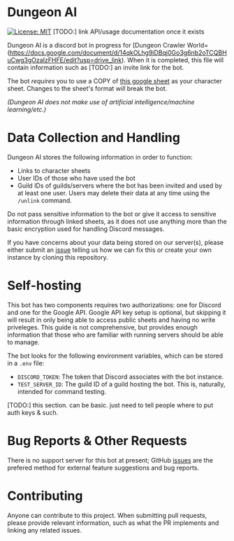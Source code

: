 # Dungeon AI

[![License: MIT](https://img.shields.io/badge/License-MIT-yellow.svg)](LICENSE) 
[TODO:] link API/usage documentation once it exists

Dungeon AI is a discord bot in progress for [Dungeon Crawler World=(https://docs.google.com/document/d/14qkOLhg9iDBqj0Go3g6nb2oTCQBHuCwg3gOzaIzFHFE/edit?usp=drive_link). 
When it is completed, this file will contain information such as [TODO:]  an invite link for the bot.

The bot *requires* you to use a COPY of [this google sheet](https://docs.google.com/spreadsheets/d/13yPf5jfGhHrjWoUe-_2rG-L97UMAkk6MB7n-kecQvig/edit?usp=drivesdk) as your character sheet. Changes to the sheet's format *will* break the bot.

*(Dungeon AI does not make use of artificial intelligence/machine learning/etc.)*

# Data Collection and Handling
Dungeon AI stores the following information in order to function:
- Links to character sheets
- User IDs of those who have used the bot
- Guild IDs of guilds/servers where the bot has been invited and used by at least one user.
Users may delete their data at any time using the `/unlink` command.

Do not pass sensitive information to the bot or give it access to sensitive information through linked sheets, 
as it does not use anything more than the basic encryption used for handling Discord messages. 

If you have concerns about your data being stored on our server(s), please either submit an [issue](issues) telling us
how we can fix this or create your own instance by cloning this repository.

# Self-hosting
This bot has two components requires two authorizations: one for Discord and one for the Google API.
Google API key setup is optional, but skipping it will result in only being able to access public sheets and having no write priveleges.
This guide is not comprehensive, but provides enough information that those who are familiar with running servers should
be able to manage.

The bot looks for the following environment variables, which can be stored in a `.env` file:
- `DISCORD_TOKEN`: The token that Discord associates with the bot instance.
- `TEST_SERVER_ID`: The guild ID of a guild hosting the bot. This is, naturally, intended for command testing.

[TODO:] this section. can be basic. just need to tell people where to put auth keys & such.

# Bug Reports & Other Requests

There is no support server for this bot at present; GitHub [issues](issues) are the prefered method for external feature suggestions and 
bug reports.

# Contributing
Anyone can contribute to this project. When submitting pull requests, please provide relevant information, such as what the PR implements
and linking any related issues.
